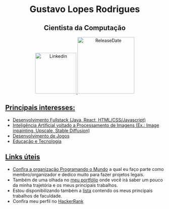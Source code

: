 <h1 align="center">Gustavo Lopes Rodrigues</h1>

<h2 align="center">Cientista da Computação</h2>

<p align="center">
  <a href="https://www.linkedin.com/in/gustavo-lr/">
  <img width="130" src="https://img.shields.io/badge/-Gustavo%20Lopes-0e76a8?style=flat-square&logo=Linkedin&logoColor=white&link=https://www.linkedin.com/in/gustavo-lr/)](https://www.linkedin.com/in/gustavo-lr/" alt="Linkedin">
   <img width="180" src="https://img.shields.io/badge/release%20date-august%202020-red" alt="ReleaseDate">
</p>

## Principais interesses:
 * Desenvolvimento Fullstack (Java, React, HTML/CSS/Javascript)
 * Inteligência Artificial voltado a Processamento de Imagens (Ex.: Image inpainting, Upscale, Stable Diffusion)
 * Desenvolvimento de Jogos
 * Educação e Tecnologia

## Links úteis
  
 * Confira a organização [Programando o Mundo](https://github.com/Programando-o-Mundo) a qual eu faço parte como membro/organizador e dedico muito para fazer projetos legais.
 * Também de uma olhada no [meu portfólio](https://gustavolr548.github.io/devportfolio/) onde você irá saber um pouco da minha trajetória e os meus principais trabalhos.
 * Estou disponibilizando também a [lista](https://github.com/GustavoLR548/GustavoLR548/blob/main/LIST.md) contendo os meus principais trabalhos de faculdade.
 * Confira meu perfil no [HackerRank](https://www.hackerrank.com/profile/gustavolr035)


